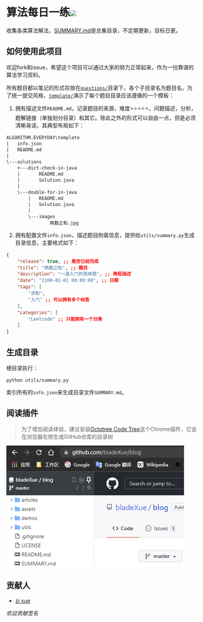 # 算法每日一练![](./assets/favicon.ico)

收集各类算法解法，[SUMMARY.md](./SUMMARY.md)是总集目录，不定期更新，目标日更。

## 如何使用此项目

欢迎fork和issue，希望这个项目可以通过大家的努力正常起来，作为一份靠谱的算法学习资料。

所有题目都以笔记的形式存放在[`questions/`](./questions/)目录下，各个子目录名为题目名，为了统一提交风格，[`template/`](./template/)演示了每个题目目录应该遵循的一个模板：

1. 拥有描述文件`README.md`，记录题目的来源，难度⭐⭐⭐⭐⭐，问题描述，分析，题解链接（单独划分目录）和其它。除此之外的形式可以自由一点，但是必须清晰易读，其典型布局如下：
```TXT
ALGORITHM.EVERYDAY\template
|   info.json
|   README.md
|
\---solutions
    +---dict-check-in-java
    |       README.md
    |       Solution.java
    |
    \---double-for-in-java
        |   README.md
        |   Solution.java
        |
        \---images
                两数之和.jpg
```
2. 拥有配置文件`info.json`，描述题目附属信息，提供给`utils/summary.py`生成目录信息，主要格式如下：
```json
{
    "release": true, ;; 是否已经完成
    "title": "两数之和", ;; 题目
    "description": "一道入门的简单题", ;; 简短描述
    "date": "2100-01-01 00:00:00", ;; 日期
    "tags": [ 
        "求和", 
        "入门" ;; 可以拥有多个标签
    ],
    "categories": [
        "Leetcode" ;; 只能拥有一个分类
    ]
}
```

## 生成目录

根目录执行：

```shell 
python utils/summary.py
```

索引所有的`info.json`来生成目录文件`SUMMARY.md`。

## 阅读插件

> 为了增加阅读体验，建议安装[Octotree Code Tree](https://www.octotree.io/)这个Chrome插件，它会在浏览器左侧生成GitHub仓库的目录树

![octotree](assets/images/octotree.png "octotree")

## 贡献人

- [zj xue](https://github.com/bladeXue)

*欢迎贡献签名*
